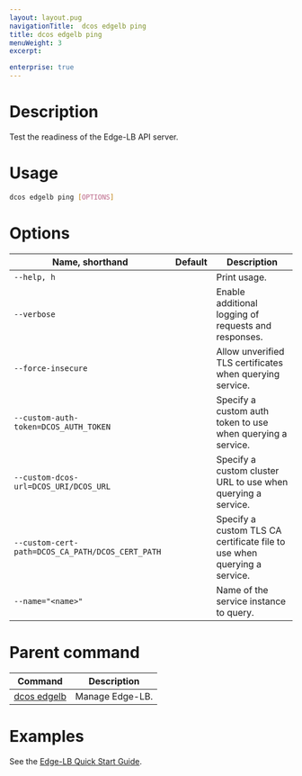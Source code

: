 ```yaml
---
layout: layout.pug
navigationTitle:  dcos edgelb ping
title: dcos edgelb ping
menuWeight: 3
excerpt:

enterprise: true
---
```



# Description
Test the readiness of the Edge-LB API server.

# Usage

```bash
dcos edgelb ping [OPTIONS]
```

# Options

| Name, shorthand | Default | Description |
|---------|-------------|-------------|
| `--help, h`   |             |  Print usage. |
| `--verbose`   |             |  Enable additional logging of requests and responses. |
| `--force-insecure`   |             |  Allow unverified TLS certificates when querying service. |
| `--custom-auth-token=DCOS_AUTH_TOKEN`   |             |  Specify a custom auth token to use when querying a service. |
| `--custom-dcos-url=DCOS_URI/DCOS_URL`   |             |  Specify a custom cluster URL to use when querying a service. |
| `--custom-cert-path=DCOS_CA_PATH/DCOS_CERT_PATH`   |             |  Specify a custom TLS CA certificate file to use when querying a service. |
| `--name="<name>"`   |             |  Name of the service instance to query. |

# Parent command

| Command | Description |
|---------|-------------|
| [dcos edgelb](/1.11/cli/command-reference/dcos-edgelb/) |  Manage Edge-LB. |

# Examples

See the [Edge-LB Quick Start Guide](/1.11/networking/edge-lb/quickstart/).